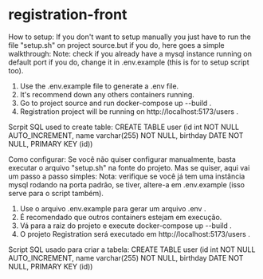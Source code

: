 # registration-front
How to setup:
If you don't want to setup manually you just have to run the file "setup.sh" on project source.but if you do, here goes a simple walkthrough:
Note: check if you already have a mysql instance running on default port if you do, change it in .env.example (this is for to setup script too).

1. Use the .env.example file to generate a .env file.
2. It's recommend down any others containers running.
3. Go to project source and run docker-compose up --build .
4. Registration project will be running on http://localhost:5173/users .

Scrpit SQL used to create table:
CREATE TABLE user (id int NOT NULL AUTO_INCREMENT, name varchar(255) NOT NULL, birthday DATE NOT NULL, PRIMARY KEY (id))



Como configurar:
Se você não quiser configurar manualmente, basta executar o arquivo "setup.sh" na fonte do projeto. Mas se quiser, aqui vai um passo a passo simples:
Nota: verifique se você já tem uma instância mysql rodando na porta padrão, se tiver, altere-a em .env.example (isso serve para o script também).

1. Use o arquivo .env.example para gerar um arquivo .env .
2. É recomendado que outros containers estejam em execução.
3. Vá para a raiz do projeto e execute docker-compose up --build .
4. O projeto Registration será executado em http://localhost:5173/users .

Script SQL usado para criar a tabela:
CREATE TABLE user (id int NOT NULL AUTO_INCREMENT, name varchar(255) NOT NULL, birthday DATE NOT NULL, PRIMARY KEY (id))
